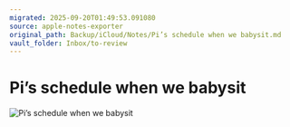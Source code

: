 ```yaml
---
migrated: 2025-09-20T01:49:53.091080
source: apple-notes-exporter
original_path: Backup/iCloud/Notes/Pi’s schedule when we babysit.md
vault_folder: Inbox/to-review
---
```

# Pi’s schedule when we babysit 
![Pi’s schedule when we babysit](images/Pi’s%20schedule%20when%20we%20babysit.jpeg)


